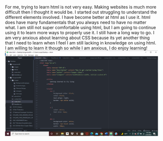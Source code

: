 For me, trying to learn html is not very easy. Making websites is much more difficult then I thought it would be. I started out struggling to understand the different elements involved. I have become better at html as I use it. html does have many fundamentals that you always need to have no matter what. I am still not super comfortable using html, but I am going to continue using it to learn more ways to properly use it. I still have a long way to go.
I am very anxious about learning about CSS because its yet another thing that I need to learn when I feel I am still lacking in knowledge on using html. I am willing to learn it though so while I am anxious, I do enjoy learning!
![Screenshot](./images/screenshotA-9.jpeg)
